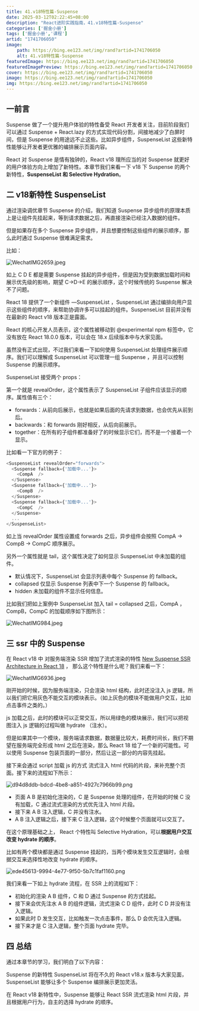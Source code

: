 ```yaml
---
title: 41.v18特性篇-Suspense
date: 2025-03-12T02:22:45+08:00
description: "React进阶实践指南，41.v18特性篇-Suspense"
categories: ['掘金小册']
tags: ['掘金小册','课程']
artid: "1741706050"
image:
    path: https://bing.ee123.net/img/rand?artid=1741706050
    alt: 41.v18特性篇-Suspense
featuredImage: https://bing.ee123.net/img/rand?artid=1741706050
featuredImagePreview: https://bing.ee123.net/img/rand?artid=1741706050
cover: https://bing.ee123.net/img/rand?artid=1741706050
image: https://bing.ee123.net/img/rand?artid=1741706050
img: https://bing.ee123.net/img/rand?artid=1741706050
---
```


## 一前言

Suspense 做了一个提升用户体验的特性备受 React 开发者关注，目前阶段我们可以通过 Suspense + React.lazy 的方式实现代码分割，间接地减少了白屏时间，但是 Suspense 的用途远不止这些。比如异步组件，SuspenseList 这些新特性能够让开发者更优雅的编排展示页面内容。

React 对 Suspense 是情有独钟的，React v18 理所应当的对 Suspense 就更好的用户体验方向上增加了新特性。本章节我们来看一下 v18 下 Suspense 的两个新特性，**SuspenseList 和 Selective Hydration**。

## 二 v18新特性 SuspenseList

通过渲染调优章节 Suspense 的介绍，我们知道 Suspense 异步组件的原理本质上是让组件先挂起来，等到请求数据之后，再直接渲染已经注入数据的组件。

但是如果存在多个 Suspense 异步组件，并且想要控制这些组件的展示顺序，那么此时通过 Suspense 很难满足需求。

比如：


![WechatIMG2659.jpeg](https://p3-juejin.byteimg.com/tos-cn-i-k3u1fbpfcp/1138744337354ca3823f873e4cd36f9a~tplv-k3u1fbpfcp-watermark.image?)

如上 C D E 都是需要 Suspense 挂起的异步组件，但是因为受到数据加载时间和展示优先级的影响，期望 C->D->E 的展示顺序，这个时候传统的 Suspense 解决不了问题。

React 18 提供了一个新组件 —SuspenseList ，SuspenseList 通过编排向用户显示这些组件的顺序，来帮助协调许多可以挂起的组件。SuspenseList 目前并没有在最新的 React v18 版本正是露面。

React 的核心开发人员表示，这个属性被移动到 @experimental npm 标签中，它没有放在 React 18.0.0 版本，可以会在 18.x 后续版本中与大家见面。

虽然没有正式出现，不过我们来看一下如何使用 SuspenseList 处理组件展示顺序。我们可以理解成 SuspenseList 可以管理一组 Suspense ，并且可以控制 Suspense 的展示顺序。

SuspenseList 接受两个 props：

第一个就是 revealOrder，这个属性表示了 SuspenseList 子组件应该显示的顺序。属性值有三个：

* forwards：从前向后展示，也就是如果后面的先请求到数据，也会优先从前到后。
* backwards：和 forwards 刚好相反，从后向前展示。
* together：在所有的子组件都准备好了的时候显示它们，而不是一个接着一个显示。

比如看一下官方的例子：

````js
<SuspenseList revealOrder="forwards">
  <Suspense fallback={'加载中...'}>
    <CompA  />
  </Suspense>
  <Suspense fallback={'加载中...'}>
    <CompB  />
  </Suspense>
  <Suspense fallback={'加载中...'}>
    <CompC  />
  </Suspense>
  ...
</SuspenseList>
````
如上当 revealOrder 属性设置成 forwards 之后，异步组件会按照 CompA -> CompB -> CompC 顺序展示。



另外一个属性就是 tail，这个属性决定了如何显示 SuspenseList 中未加载的组件。

* 默认情况下，SuspenseList 会显示列表中每个 Suspense 的 fallback。
* collapsed 仅显示 Suspense 列表中下一个   Suspense 的 fallback。
* hidden 未加载的组件不显示任何信息。

比如我们把如上案例中 SuspenseList 加入 tail = collapsed 之后，CompA ，CompB，CompC 的加载顺序如下图所示：


![WechatIMG984.jpeg](https://p1-juejin.byteimg.com/tos-cn-i-k3u1fbpfcp/1aa855481e664406b42aa9a3dfb2642a~tplv-k3u1fbpfcp-watermark.image?)


## 三 ssr 中的 Suspense

在 React v18 中 对服务端渲染 SSR 增加了流式渲染的特性  [New Suspense SSR Architecture in React 18](https://github.com/reactwg/react-18/discussions/37) ， 那么这个特性是什么呢？我们来看一下：

![WechatIMG6936.jpeg](https://p9-juejin.byteimg.com/tos-cn-i-k3u1fbpfcp/a96d5fa7247a4d8ab79bfe9f909c5f3f~tplv-k3u1fbpfcp-watermark.image?)

刚开始的时候，因为服务端渲染，只会渲染 html 结构，此时还没注入 js 逻辑，所以我们把它用灰色不能交互的模块表示。（如上灰色的模块不能做用户交互，比如点击事件之类的。）

 js 加载之后，此时的模块可以正常交互，所以用绿色的模块展示，我们可以把视图注入 js 逻辑的过程叫做 hydrate （注水）。

但是如果其中一个模块，服务端请求数据，数据量比较大，耗费时间长，我们不期望在服务端完全形成 html 之后在渲染，那么 React 18 给了一个新的可能性。可以使用 Suspense 包装页面的一部分，然后让这一部分的内容先挂起。


接下来会通过 script 加载 js 的方式 流式注入 html 代码的片段，来补充整个页面。接下来的流程如下所示：


![d94d8ddb-bdcd-4be8-a851-4927c7966b99.png](https://p6-juejin.byteimg.com/tos-cn-i-k3u1fbpfcp/c3bc06ab86554f92940e82d8f9d1a64c~tplv-k3u1fbpfcp-watermark.image?)

* 页面 A B 是初始化渲染的，C 是 Suspense 处理的组件，在开始的时候 C 没有加载，C 通过流式渲染的方式优先注入 html 片段。
* 接下来 A B 注入逻辑，C 并没有注水。
* A B 注入逻辑之后，接下来 C 注入逻辑，这个时候整个页面就可以交互了。

在这个原理基础之上， React 个特性叫 Selective Hydration，可以**根据用户交互改变 hydrate 的顺序**。

比如有两个模块都是通过 Suspense 挂起的，当两个模块发生交互逻辑时，会根据交互来选择性地改变 hydrate 的顺序。


![ede45613-9994-4e77-9f50-5b7c1faf1160.png](https://p3-juejin.byteimg.com/tos-cn-i-k3u1fbpfcp/b6ce39daec1347c9bb023fe1d0f13ada~tplv-k3u1fbpfcp-watermark.image?)

我们来看一下如上 hydrate 流程，在 SSR 上的流程如下：
* 初始化的渲染 A B 组件，C 和 D 通过 Suspense 的方式挂起。
* 接下来会优先注水 A B 的组件逻辑，流式渲染 C D 组件，此时 C D 并没有注入逻辑。
* 如果此时 D 发生交互，比如触发一次点击事件，那么 D 会优先注入逻辑。
* 接下来才是 C 注入逻辑，整个页面 hydrate 完毕。

## 四 总结

通过本章节的学习，我们明白了以下内容：

Suspense 的新特性 SuspenseList 将在不久的 React v18.x 版本与大家见面，SuspenseList 能够让多个 Suspense 编排展示更加灵活。

在 React v18 新特性中，Suspense 能够让 React SSR 流式渲染 html 片段，并且根据用户行为，自主的选择 hydrate 的顺序。
